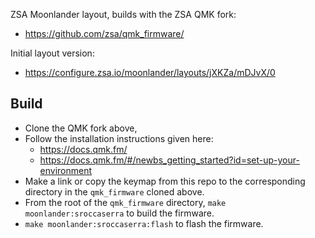 ZSA Moonlander layout, builds with the ZSA QMK fork:

- <https://github.com/zsa/qmk_firmware/>

Initial layout version:

- <https://configure.zsa.io/moonlander/layouts/jXKZa/mDJvX/0>

## Build

- Clone the QMK fork above,
- Follow the installation instructions given here:
    - <https://docs.qmk.fm/>
    - <https://docs.qmk.fm/#/newbs_getting_started?id=set-up-your-environment>
- Make a link or copy the keymap from this repo to the corresponding
  directory in the `qmk_firmware` cloned above.
- From the root of the `qmk_firmware` directory, `make
  moonlander:sroccaserra` to build the firmware.
- `make moonlander:sroccaserra:flash` to flash the firmware.

